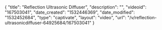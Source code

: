 {
    "title": "Reflection Ultrasonic Diffuser",
    "description": "",
    "videoid": "167503041",
    "date_created": "1532446369",
    "date_modified": "1532452684",
    "type": "captivate",
    "layout": "video",
    "url": "\/v\/reflection-ultrasonicdiffuser-64925684\/167503041"
}